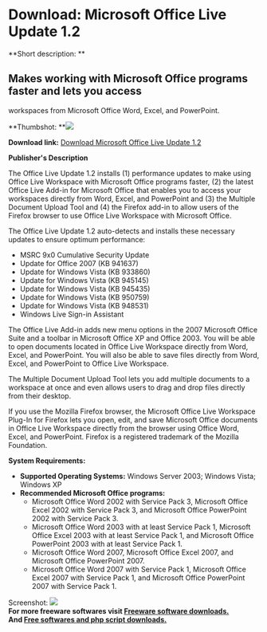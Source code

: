 # Download: Microsoft Office Live Update 1.2

**Short description: **

## Makes working with Microsoft Office programs faster and lets you access
workspaces from Microsoft Office Word, Excel, and PowerPoint.

  
**Thumbshot: **![](http://www.freewarefiles.com/screenshot/nopic.gif)   
  
**Download link:** [Download Microsoft Office Live Update 1.2](http://freesoftwares.boysofts.com/Microsoft-Office-Live-Update_program_43765.html)  
  

**Publisher's Description**  
  

The Office Live Update 1.2 installs (1) performance updates to make using
Office Live Workspace with Microsoft Office programs faster, (2) the latest
Office Live Add-in for Microsoft Office that enables you to access your
workspaces directly from Word, Excel, and PowerPoint and (3) the Multiple
Document Upload Tool and (4) the Firefox add-in to allow users of the Firefox
browser to use Office Live Workspace with Microsoft Office.

The Office Live Update 1.2 auto-detects and installs these necessary updates
to ensure optimum performance:

  * MSRC 9x0 Cumulative Security Update 
  * Update for Office 2007 (KB 941637) 
  * Update for Windows Vista (KB 933860) 
  * Update for Windows Vista (KB 945145) 
  * Update for Windows Vista (KB 945435) 
  * Update for Windows Vista (KB 950759) 
  * Update for Windows Vista (KB 948531) 
  * Windows Live Sign-in Assistant 

The Office Live Add-in adds new menu options in the 2007 Microsoft Office
Suite and a toolbar in Microsoft Office XP and Office 2003. You will be able
to open documents located in Office Live Workspace directly from Word, Excel,
and PowerPoint. You will also be able to save files directly from Word, Excel,
and PowerPoint to Office Live Workspace.

The Multiple Document Upload Tool lets you add multiple documents to a
workspace at once and even allows users to drag and drop files directly from
their desktop.

If you use the Mozilla Firefox browser, the Microsoft Office Live Workspace
Plug-In for Firefox lets you open, edit, and save Microsoft Office documents
in Office Live Workspace directly from the browser using Office Word, Excel,
and PowerPoint. Firefox is a registered trademark of the Mozilla Foundation.

**System Requirements:**

  * **Supported Operating Systems:** Windows Server 2003; Windows Vista; Windows XP 
  * **Recommended Microsoft Office programs:**
    * Microsoft Office Word 2002 with Service Pack 3, Microsoft Office Excel 2002 with Service Pack 3, and Microsoft Office PowerPoint 2002 with Service Pack 3. 
    * Microsoft Office Word 2003 with at least Service Pack 1, Microsoft Office Excel 2003 with at least Service Pack 1, and Microsoft Office PowerPoint 2003 with at least Service Pack 1. 
    * Microsoft Office Word 2007, Microsoft Office Excel 2007, and Microsoft Office PowerPoint 2007. 
    * Microsoft Office Word 2007 with Service Pack 1, Microsoft Office Excel 2007 with Service Pack 1, and Microsoft Office PowerPoint 2007 with Service Pack 1. 

  
  
Screenshot: ![](http://www.freewarefiles.com/screenshot/nopic.gif)  
**For more freeware softwares visit [Freeware software downloads.](http://freesoftwares.boysofts.com/)**   
**And [Free softwares and php script downloads.](http://www.boysofts.com/)**


